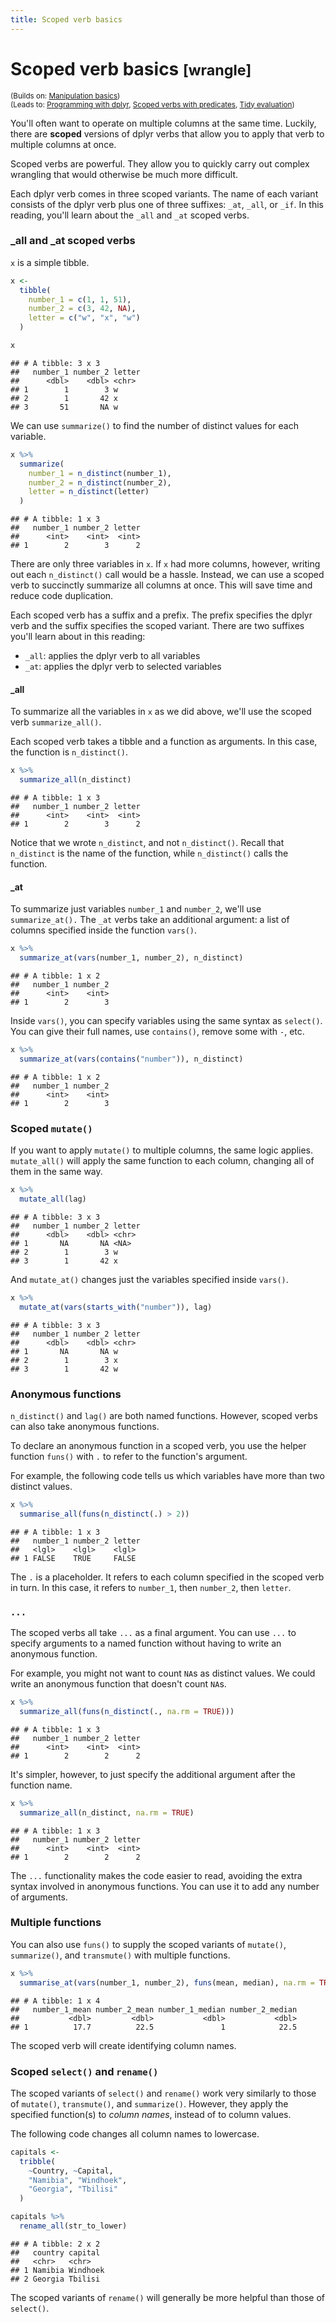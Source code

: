 ```yaml
---
title: Scoped verb basics
---
```


<!-- Generated automatically from manip-scoped.yml. Do not edit by hand -->

# Scoped verb basics <small class='wrangle'>[wrangle]</small>
<small>(Builds on: [Manipulation basics](manip-basics.md))</small>  
<small>(Leads to: [Programming with dplyr](manip-programming.md), [Scoped verbs with predicates](manip-scoped-2.md), [Tidy evaluation](tidy-eval.md))</small>


You'll often want to operate on multiple columns at the same time. Luckily, there are **scoped** versions of dplyr verbs that allow you to apply that verb to multiple columns at once.

Scoped verbs are powerful. They allow you to quickly carry out complex wrangling that would otherwise be much more difficult.

Each dplyr verb comes in three scoped variants. The name of each variant consists of the dplyr verb plus one of three suffixes: `_at`, `_all`, or `_if`. In this reading, you'll learn about the `_all` and `_at` scoped verbs.

### \_all and \_at scoped verbs

`x` is a simple tibble.

``` r
x <-
  tibble(
    number_1 = c(1, 1, 51),
    number_2 = c(3, 42, NA),
    letter = c("w", "x", "w")
  )

x
```

    ## # A tibble: 3 x 3
    ##   number_1 number_2 letter
    ##      <dbl>    <dbl> <chr> 
    ## 1        1        3 w     
    ## 2        1       42 x     
    ## 3       51       NA w

We can use `summarize()` to find the number of distinct values for each variable.

``` r
x %>% 
  summarize(
    number_1 = n_distinct(number_1),
    number_2 = n_distinct(number_2),
    letter = n_distinct(letter)
  )
```

    ## # A tibble: 1 x 3
    ##   number_1 number_2 letter
    ##      <int>    <int>  <int>
    ## 1        2        3      2

There are only three variables in `x`. If `x` had more columns, however, writing out each `n_distinct()` call would be a hassle. Instead, we can use a scoped verb to succinctly summarize all columns at once. This will save time and reduce code duplication.

Each scoped verb has a suffix and a prefix. The prefix specifies the dplyr verb and the suffix specifies the scoped variant. There are two suffixes you'll learn about in this reading:

-   `_all`: applies the dplyr verb to all variables
-   `_at`: applies the dplyr verb to selected variables

#### \_all

To summarize all the variables in `x` as we did above, we'll use the scoped verb `summarize_all()`.

Each scoped verb takes a tibble and a function as arguments. In this case, the function is `n_distinct()`.

``` r
x %>% 
  summarize_all(n_distinct)
```

    ## # A tibble: 1 x 3
    ##   number_1 number_2 letter
    ##      <int>    <int>  <int>
    ## 1        2        3      2

Notice that we wrote `n_distinct`, and not `n_distinct()`. Recall that `n_distinct` is the name of the function, while `n_distinct()` calls the function.

#### \_at

To summarize just variables `number_1` and `number_2`, we'll use `summarize_at().` The `_at` verbs take an additional argument: a list of columns specified inside the function `vars()`.

``` r
x %>% 
  summarize_at(vars(number_1, number_2), n_distinct)
```

    ## # A tibble: 1 x 2
    ##   number_1 number_2
    ##      <int>    <int>
    ## 1        2        3

Inside `vars()`, you can specify variables using the same syntax as `select()`. You can give their full names, use `contains()`, remove some with `-`, etc.

``` r
x %>% 
  summarize_at(vars(contains("number")), n_distinct)
```

    ## # A tibble: 1 x 2
    ##   number_1 number_2
    ##      <int>    <int>
    ## 1        2        3

### Scoped `mutate()`

If you want to apply `mutate()` to multiple columns, the same logic applies. `mutate_all()` will apply the same function to each column, changing all of them in the same way.

``` r
x %>% 
  mutate_all(lag)
```

    ## # A tibble: 3 x 3
    ##   number_1 number_2 letter
    ##      <dbl>    <dbl> <chr> 
    ## 1       NA       NA <NA>  
    ## 2        1        3 w     
    ## 3        1       42 x

And `mutate_at()` changes just the variables specified inside `vars()`.

``` r
x %>% 
  mutate_at(vars(starts_with("number")), lag)
```

    ## # A tibble: 3 x 3
    ##   number_1 number_2 letter
    ##      <dbl>    <dbl> <chr> 
    ## 1       NA       NA w     
    ## 2        1        3 x     
    ## 3        1       42 w

### Anonymous functions

`n_distinct()` and `lag()` are both named functions. However, scoped verbs can also take anonymous functions.

To declare an anonymous function in a scoped verb, you use the helper function `funs()` with `.` to refer to the function's argument.

For example, the following code tells us which variables have more than two distinct values.

``` r
x %>% 
  summarise_all(funs(n_distinct(.) > 2))
```

    ## # A tibble: 1 x 3
    ##   number_1 number_2 letter
    ##   <lgl>    <lgl>    <lgl> 
    ## 1 FALSE    TRUE     FALSE

The `.` is a placeholder. It refers to each column specified in the scoped verb in turn. In this case, it refers to `number_1`, then `number_2`, then `letter`.

### `...`

The scoped verbs all take `...` as a final argument. You can use `...` to specify arguments to a named function without having to write an anonymous function.

For example, you might not want to count `NA`s as distinct values. We could write an anonymous function that doesn't count `NA`s.

``` r
x %>% 
  summarize_all(funs(n_distinct(., na.rm = TRUE)))
```

    ## # A tibble: 1 x 3
    ##   number_1 number_2 letter
    ##      <int>    <int>  <int>
    ## 1        2        2      2

It's simpler, however, to just specify the additional argument after the function name.

``` r
x %>% 
  summarize_all(n_distinct, na.rm = TRUE)
```

    ## # A tibble: 1 x 3
    ##   number_1 number_2 letter
    ##      <int>    <int>  <int>
    ## 1        2        2      2

The `...` functionality makes the code easier to read, avoiding the extra syntax involved in anonymous functions. You can use it to add any number of arguments.

### Multiple functions

You can also use `funs()` to supply the scoped variants of `mutate()`, `summarize()`, and `transmute()` with multiple functions.

``` r
x %>% 
  summarise_at(vars(number_1, number_2), funs(mean, median), na.rm = TRUE)
```

    ## # A tibble: 1 x 4
    ##   number_1_mean number_2_mean number_1_median number_2_median
    ##           <dbl>         <dbl>           <dbl>           <dbl>
    ## 1          17.7          22.5               1            22.5

The scoped verb will create identifying column names.

### Scoped `select()` and `rename()`

The scoped variants of `select()` and `rename()` work very similarly to those of `mutate()`, `transmute()`, and `summarize()`. However, they apply the specified function(s) to *column names*, instead of to column values.

The following code changes all column names to lowercase.

``` r
capitals <-
  tribble(
    ~Country, ~Capital,
    "Namibia", "Windhoek",
    "Georgia", "Tbilisi"
  )

capitals %>% 
  rename_all(str_to_lower)
```

    ## # A tibble: 2 x 2
    ##   country capital 
    ##   <chr>   <chr>   
    ## 1 Namibia Windhoek
    ## 2 Georgia Tbilisi

The scoped variants of `rename()` will generally be more helpful than those of `select()`.

